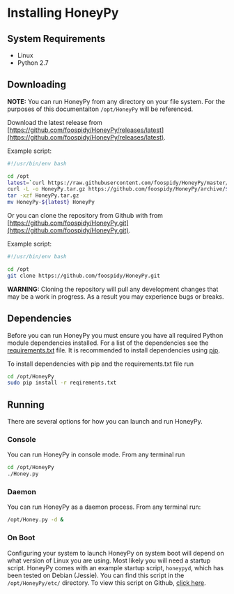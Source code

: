 # Installing HoneyPy

## System Requirements

- Linux
- Python 2.7

## Downloading

__NOTE:__ You can run HoneyPy from any directory on your file system. For the purposes of this documentaiton `/opt/HoneyPy` will be referenced.

Download the latest release from [https://github.com/foospidy/HoneyPy/releases/latest](https://github.com/foospidy/HoneyPy/releases/latest).

Example script:

```bash
#!/usr/bin/env bash

cd /opt
latest=`curl https://raw.githubusercontent.com/foospidy/HoneyPy/master/VERSION`
curl -L -o HoneyPy.tar.gz https://github.com/foospidy/HoneyPy/archive/${latest}.tar.gz
tar -xzf HoneyPy.tar.gz
mv HoneyPy-${latest} HoneyPy
```

Or you can clone the repository from Github with from [https://github.com/foospidy/HoneyPy.git](https://github.com/foospidy/HoneyPy.git).

Example script:

```bash
#!/usr/bin/env bash

cd /opt
git clone https://github.com/foospidy/HoneyPy.git
```

__WARNING:__ Cloning the repository will pull any development changes that may be a work in progress. As a result you may experience bugs or breaks.

## Dependencies

Before you can run HoneyPy you must ensure you have all required Python module dependencies installed. For a list of the dependencies see the [requirements.txt](https://raw.githubusercontent.com/foospidy/HoneyPy/master/requirements.txt) file. It is recommended to install dependencies using [pip](https://pypi.python.org/pypi/pip).

To install dependencies with pip and the requirements.txt file run

```bash
cd /opt/HoneyPy
sudo pip install -r reqirements.txt
```

## Running

There are several options for how you can launch and run HoneyPy.

### Console

You can run HoneyPy in console mode. From any terminal run

```bash
cd /opt/HoneyPy
./Honey.py
```

### Daemon

You can run HoneyPy as a daemon process. From any terminal run:

 ```bash
 /opt/Honey.py -d &
 ```

### On Boot

Configuring your system to launch HoneyPy on system boot will depend on what version of Linux you are using. Most likely you will need a startup script. HoneyPy comes with an example startup script, `honeypyd`, which has been tested on Debian (Jessie). You can find this script in the `/opt/HoneyPy/etc/` directory. To view this script on Github, [click here](https://raw.githubusercontent.com/foospidy/HoneyPy/master/etc/honeypyd).
